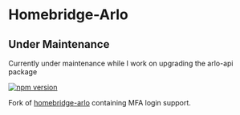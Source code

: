 # Homebridge-Arlo

## Under Maintenance 
Currently under maintenance while I work on upgrading the arlo-api package

<a href="https://www.npmjs.com/package/homebridge-arlo-v2"><img title="npm version" src="https://badgen.net/npm/v/homebridge-arlo-v2" ></a>

Fork of [homebridge-arlo](https://github.com/homebridge-plugins/homebridge-arlo) containing MFA login support.
